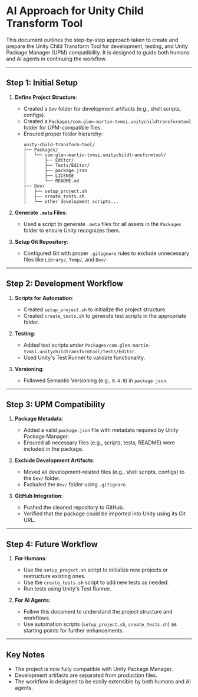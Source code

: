 # AI Approach for Unity Child Transform Tool

This document outlines the step-by-step approach taken to create and prepare the Unity Child Transform Tool for development, testing, and Unity Package Manager (UPM) compatibility. It is designed to guide both humans and AI agents in continuing the workflow.

---

## Step 1: Initial Setup
1. **Define Project Structure**:
   - Created a `Dev` folder for development artifacts (e.g., shell scripts, configs).
   - Created a `Packages/com.glen-martin-tvmsi.unitychildtransformtool` folder for UPM-compatible files.
   - Ensured proper folder hierarchy:
     ```
     unity-child-transform-tool/
     ├── Packages/
     │   └── com.glen-martin-tvmsi.unitychildtransformtool/
     │       ├── Editor/
     │       ├── Tests/Editor/
     │       ├── package.json
     │       ├── LICENSE
     │       └── README.md
     ├── Dev/
     │   ├── setup_project.sh
     │   ├── create_tests.sh
     │   └── other development scripts...
     ```

2. **Generate `.meta` Files**:
   - Used a script to generate `.meta` files for all assets in the `Packages` folder to ensure Unity recognizes them.

3. **Setup Git Repository**:
   - Configured Git with proper `.gitignore` rules to exclude unnecessary files like `Library/`, `Temp/`, and `Dev/`.

---

## Step 2: Development Workflow
1. **Scripts for Automation**:
   - Created `setup_project.sh` to initialize the project structure.
   - Created `create_tests.sh` to generate test scripts in the appropriate folder.

2. **Testing**:
   - Added test scripts under `Packages/com.glen-martin-tvmsi.unitychildtransformtool/Tests/Editor`.
   - Used Unity's Test Runner to validate functionality.

3. **Versioning**:
   - Followed Semantic Versioning (e.g., `0.4.0`) in `package.json`.

---

## Step 3: UPM Compatibility
1. **Package Metadata**:
   - Added a valid `package.json` file with metadata required by Unity Package Manager.
   - Ensured all necessary files (e.g., scripts, tests, README) were included in the package.

2. **Exclude Development Artifacts**:
   - Moved all development-related files (e.g., shell scripts, configs) to the `Dev/` folder.
   - Excluded the `Dev/` folder using `.gitignore`.

3. **GitHub Integration**:
   - Pushed the cleaned repository to GitHub.
   - Verified that the package could be imported into Unity using its Git URL.

---

## Step 4: Future Workflow
1. **For Humans**:
   - Use the `setup_project.sh` script to initialize new projects or restructure existing ones.
   - Use the `create_tests.sh` script to add new tests as needed.
   - Run tests using Unity's Test Runner.

2. **For AI Agents**:
   - Follow this document to understand the project structure and workflows.
   - Use automation scripts (`setup_project.sh`, `create_tests.sh`) as starting points for further enhancements.

---

## Key Notes
- The project is now fully compatible with Unity Package Manager.
- Development artifacts are separated from production files.
- The workflow is designed to be easily extensible by both humans and AI agents.
